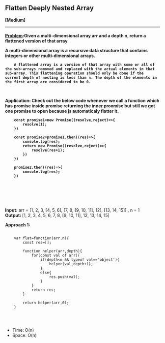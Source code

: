 ##  Flatten Deeply Nested Array


<b>[Medium]</b>
<br/>

<hr/>

<h4><a href="https://leetcode.com/problems/flatten-deeply-nested-array/description/?utm_campaign=PostD22&utm_medium=Post&utm_source=Post&gio_link_id=rREX6Gm9">Problem</a>:Given a multi-dimensional array arr and a depth n, return a flattened version of that array.<br>

A multi-dimensional array is a recursive data structure that contains integers or other multi-dimensional arrays.<br>

``` 
    A flattened array is a version of that array with some or all of the sub-arrays removed and replaced with the actual elements in that sub-array. This flattening operation should only be done if the current depth of nesting is less than n. The depth of the elements in the first array are considered to be 0.

```

 <br>

<b>Application</b>: Check out the below code whenever we call a function which has promise inside promise returning the inner proomise but still we got one promise to open because js automaticaly flatter it.

```
    const promise1=new Promise((resolve,reject)=>{
        resolve(1);
    })

    const promise2=promise1.then((res)=>{
        console.log(res);
        return new Promise((resolve,reject)=>{
            resolve(res+1);
        })
    })

    promise2.then((res)=>{
        console.log(res);
    })


```

<br/>

</h4>

<br/>

<b>Input:</b> arr = [1, 2, 3, [4, 5, 6], [7, 8, [9, 10, 11], 12], [13, 14, 15]] , n = 1<br>
<b>Output: </b>[1, 2, 3, 4, 5, 6, 7, 8, [9, 10, 11], 12, 13, 14, 15]<br>


<b>Approach 1: </b> 
<br/>

```

    var flat=function(arr,n){
        const res=[];

        function helper(arr,depth){
            for(const val of arr){
                if(depth<n && typeof val=='object'){
                    helper(val,depth+1);
                }
                else{
                    res.push(val);
                }
            }
            return res;
        }

        return helper(arr,0);
    }


```

<br/>
<ul>
<li>Time: O(n) </li>
<li>Space: O(n) </li>
</ul>

